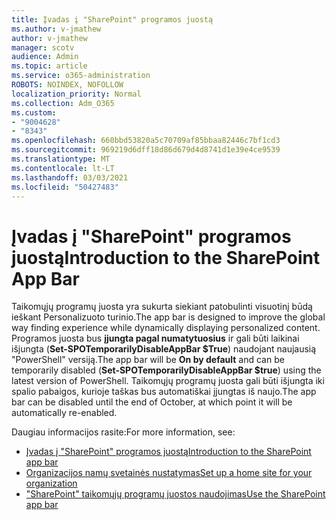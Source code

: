 ```yaml
---
title: Įvadas į "SharePoint" programos juostą
ms.author: v-jmathew
author: v-jmathew
manager: scotv
audience: Admin
ms.topic: article
ms.service: o365-administration
ROBOTS: NOINDEX, NOFOLLOW
localization_priority: Normal
ms.collection: Adm_O365
ms.custom:
- "9004628"
- "8343"
ms.openlocfilehash: 660bbd53820a5c70709af85bbaa82446c7bf1cd3
ms.sourcegitcommit: 969219d6dff18d86d679d4d8741d1e39e4ce9539
ms.translationtype: MT
ms.contentlocale: lt-LT
ms.lasthandoff: 03/03/2021
ms.locfileid: "50427483"
---
```

# <a name="introduction-to-the-sharepoint-app-bar"></a><span data-ttu-id="09c19-102">Įvadas į "SharePoint" programos juostą</span><span class="sxs-lookup"><span data-stu-id="09c19-102">Introduction to the SharePoint App Bar</span></span>

<span data-ttu-id="09c19-103">Taikomųjų programų juosta yra sukurta siekiant patobulinti visuotinį būdą ieškant Personalizuoto turinio.</span><span class="sxs-lookup"><span data-stu-id="09c19-103">The app bar is designed to improve the global way finding experience while dynamically displaying personalized content.</span></span> <span data-ttu-id="09c19-104">Programos juosta bus **įjungta pagal numatytuosius** ir gali būti laikinai išjungta (**Set-SPOTemporarilyDisableAppBar $True**) naudojant naujausią "PowerShell" versiją.</span><span class="sxs-lookup"><span data-stu-id="09c19-104">The app bar will be **On by default** and can be temporarily disabled (**Set-SPOTemporarilyDisableAppBar $true**) using the latest version of PowerShell.</span></span> <span data-ttu-id="09c19-105">Taikomųjų programų juosta gali būti išjungta iki spalio pabaigos, kurioje taškas bus automatiškai įjungtas iš naujo.</span><span class="sxs-lookup"><span data-stu-id="09c19-105">The app bar can be disabled until the end of October, at which point it will be automatically re-enabled.</span></span>

<span data-ttu-id="09c19-106">Daugiau informacijos rasite:</span><span class="sxs-lookup"><span data-stu-id="09c19-106">For more information, see:</span></span>

- [<span data-ttu-id="09c19-107">Įvadas į "SharePoint" programos juostą</span><span class="sxs-lookup"><span data-stu-id="09c19-107">Introduction to the SharePoint app bar</span></span>](https://docs.microsoft.com/SharePoint/sharepoint-app-bar)
- [<span data-ttu-id="09c19-108">Organizacijos namų svetainės nustatymas</span><span class="sxs-lookup"><span data-stu-id="09c19-108">Set up a home site for your organization</span></span>](https://docs.microsoft.com/sharepoint/home-site)
- [<span data-ttu-id="09c19-109">"SharePoint" taikomųjų programų juostos naudojimas</span><span class="sxs-lookup"><span data-stu-id="09c19-109">Use the SharePoint app bar</span></span>](https://support.microsoft.com/office/use-the-sharepoint-app-bar-b2ab82d5-9af7-445e-ad24-236c5a86b5f8)
